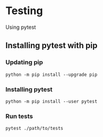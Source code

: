 # Testing

Using pytest

## Installing pytest with pip

### Updating pip

```
python -m pip install --upgrade pip
```

### Installing pytest

```
python -m pip install --user pytest
```

### Run tests

```
pytest ./path/to/tests
```